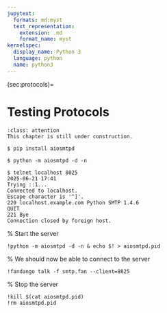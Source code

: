 ```yaml
---
jupytext:
  formats: md:myst
  text_representation:
    extension: .md
    format_name: myst
kernelspec:
  display_name: Python 3
  language: python
  name: python3
---
```


(sec:protocols)=
# Testing Protocols

```{admonition} Under Construction
:class: attention
This chapter is still under construction.
```

```shell
$ pip install aiosmtpd
```

```shell
$ python -m aiosmtpd -d -n
```

```shell
$ telnet localhost 8025                                                                             2025-06-21 17:41
Trying ::1...
Connected to localhost.
Escape character is '^]'.
220 localhost.example.com Python SMTP 1.4.6
QUIT
221 Bye
Connection closed by foreign host.
```

% Start the server
```{code-cell}
!python -m aiosmtpd -d -n & echo $! > aiosmtpd.pid
```

% We should now be able to connect to the server
```{code-cell}
!fandango talk -f smtp.fan --client=8025
```

% Stop the server
```{code-cell}
!kill $(cat aiosmtpd.pid)
!rm aiosmtpd.pid
```

